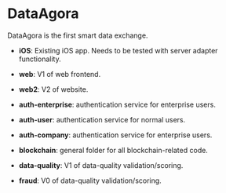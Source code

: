 # DataAgora
DataAgora is the first smart data exchange.

- **iOS**: Existing iOS app. Needs to be tested with server adapter functionality.

- **web**: V1 of web frontend.

- **web2**: V2 of website.

- **auth-enterprise**: authentication service for enterprise users.

- **auth-user**: authentication service for normal users.

- **auth-company**: authentication service for enterprise users.

- **blockchain**: general folder for all blockchain-related code.

- **data-quality**: V1 of data-quality validation/scoring.

- **fraud**: V0 of data-quality validation/scoring.
